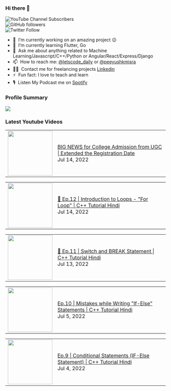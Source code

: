 ### Hi there 👋

![YouTube Channel Subscribers](https://img.shields.io/youtube/channel/subscribers/UCgmk1KXmrHXt_DO0kScyVmQ?style=social)  
![GitHub followers](https://img.shields.io/github/followers/misrapk?style=social)  
![Twitter Follow](https://img.shields.io/twitter/follow/peeyushkmisra?style=social)

- 🔭 &nbsp;I’m currently working on an amazing project :wink:
- 🌱 &nbsp;I’m currently learning Flutter, Go
- 💬 &nbsp;Ask me about anything related to Machine Learning/Javascript/C++/Python or Angular/React/Express/Django
- 📫 &nbsp;How to reach me: [@letscode_daily](https://www.instagram.com/letscode_daily/) or [@peeyushkmisra](https://www.instagram.com/peeyushkmisra/)
- 👨‍💻 &nbsp;Contact me for freelancing projects [Linkedin](https://www.linkedin.com/in/peeyushkmisra/)
- ⚡ &nbsp;Fun fact: I love to teach and learn
- 🎙 &nbsp;Listen My Podcast me on [Spotify](https://open.spotify.com/show/5HlTHA4yxnj56N1klajpQc)

### Profile Summary

![](https://github-profile-summary-cards.vercel.app/api/cards/profile-details?username=misrapk&theme=dracula)

### Latest Youtube Videos

<!-- YOUTUBE:START --><table><tr><td><a href="https://www.youtube.com/watch?v=B2C620VYDhk"><img width="140px" src="https://i.ytimg.com/vi/B2C620VYDhk/mqdefault.jpg"></a></td>
<td><a href="https://www.youtube.com/watch?v=B2C620VYDhk">BIG NEWS for College Admission from UGC | Extended the Registration Date</a><br/>Jul 14, 2022</td></tr></table>
<table><tr><td><a href="https://www.youtube.com/watch?v=-JCuAMdYgbE"><img width="140px" src="https://i.ytimg.com/vi/-JCuAMdYgbE/mqdefault.jpg"></a></td>
<td><a href="https://www.youtube.com/watch?v=-JCuAMdYgbE">🔴 Ep.12 | Introduction to Loops - &quot;For Loop&quot; | C++ Tutorial Hindi</a><br/>Jul 14, 2022</td></tr></table>
<table><tr><td><a href="https://www.youtube.com/watch?v=BRNN2lTt2Cg"><img width="140px" src="https://i.ytimg.com/vi/BRNN2lTt2Cg/mqdefault.jpg"></a></td>
<td><a href="https://www.youtube.com/watch?v=BRNN2lTt2Cg">🔴 Ep.11 | Switch and BREAK Statement | C++ Tutorial Hindi</a><br/>Jul 13, 2022</td></tr></table>
<table><tr><td><a href="https://www.youtube.com/watch?v=6FhCmhBDDlg"><img width="140px" src="https://i.ytimg.com/vi/6FhCmhBDDlg/mqdefault.jpg"></a></td>
<td><a href="https://www.youtube.com/watch?v=6FhCmhBDDlg">Ep.10 | Mistakes while Writing &quot;If-Else&quot; Statements | C++ Tutorial Hindi</a><br/>Jul 5, 2022</td></tr></table>
<table><tr><td><a href="https://www.youtube.com/watch?v=sYWBIyL9OJA"><img width="140px" src="https://i.ytimg.com/vi/sYWBIyL9OJA/mqdefault.jpg"></a></td>
<td><a href="https://www.youtube.com/watch?v=sYWBIyL9OJA">Ep.9 | Conditional Statements &lpar;IF-Else Statement&rpar; | C++ Tutorial Hindi</a><br/>Jul 4, 2022</td></tr></table>
<!-- YOUTUBE:END -->
